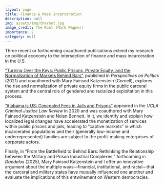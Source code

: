 ```yaml
---
layout: page
title: Finance & Mass Incarceration
description: null
img: assets/img/theroot.jpg
image_credit: The Root (Mark Wagner)
importance: 2
category: null
---
```


Three recent or forthcoming coauthored publications extend my research on political economy to the intersection of finance and mass incarceration in the U.S.

<a href="https://doi.org/10.1017/S1537592721002218" class="pink-link" target="_blank" rel="noopener">“Turning Over the Keys: Public Prisons, Private Equity, and the Normalization of Markets Behind Bars”</a>, published in <em>Perspectives on Politics</em> (2021) and coauthored with Mary Fainsod Katzenstein (Cornell), explores the rise and normalization of private equity firms in the public carceral system and the central role of gendered and racialized exploitation in this process. 

<a href="https://escholarship.org/uc/item/7cg3q309" class="pink-link" target="_blank" rel="noopener">“Alabama is US: Concealed Fees in Jails and Prisons”</a> appeared in the <em>UCLA Criminal Justice Law Review</em> in 2020 and was coauthored with Mary Fainsod Katzenstein and Nolan Bennett. In it, we identify and explain how localized legal changes have accelerated the monetization of services within public prisons and jails, leading to “captive markets” in which incarcerated populations and their (generally low-income and underrepresented) families are subject to the profit-making enterprises of corporate actors. 

Finally, in “From the Battlefield to Behind Bars: Rethinking the Relationship between the Military and Prison Industrial Complexes,” forthcoming in <em>Daedalus</em> (2025), Mary Fainsod Katzenstein and I offer an innovative argument about the multiple ways—financial, institutional, and racial—that the carceral and military states have mutually influenced one another and evaluate the implications of this entwinement on Western democracies.

